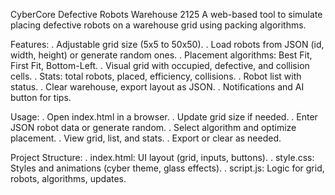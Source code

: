 CyberCore Defective Robots Warehouse 2125
A web-based tool to simulate placing defective robots on a warehouse grid using packing algorithms.

Features:
. Adjustable grid size (5x5 to 50x50).
. Load robots from JSON (id, width, height) or generate random ones.
. Placement algorithms: Best Fit, First Fit, Bottom-Left.
. Visual grid with occupied, defective, and collision cells.
. Stats: total robots, placed, efficiency, collisions.
. Robot list with status.
. Clear warehouse, export layout as JSON.
. Notifications and AI button for tips.

Usage:
. Open index.html in a browser.
. Update grid size if needed.
. Enter JSON robot data or generate random.
. Select algorithm and optimize placement.
. View grid, list, and stats.
. Export or clear as needed.

Project Structure:
. index.html: UI layout (grid, inputs, buttons).
. style.css: Styles and animations (cyber theme, glass effects).
. script.js: Logic for grid, robots, algorithms, updates.
